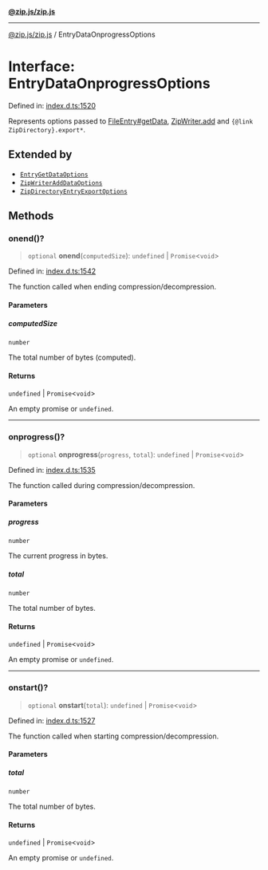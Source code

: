 [**@zip.js/zip.js**](../README.md)

***

[@zip.js/zip.js](../globals.md) / EntryDataOnprogressOptions

# Interface: EntryDataOnprogressOptions

Defined in: [index.d.ts:1520](https://github.com/gildas-lormeau/zip.js/blob/c6ab5788eadb09dbc23208b1e438b2eec4ffa531/index.d.ts#L1520)

Represents options passed to [FileEntry#getData](FileEntry.md#getdata), [ZipWriter.add](../classes/ZipWriter.md#add) and `{@link ZipDirectory}.export*`.

## Extended by

- [`EntryGetDataOptions`](EntryGetDataOptions.md)
- [`ZipWriterAddDataOptions`](ZipWriterAddDataOptions.md)
- [`ZipDirectoryEntryExportOptions`](ZipDirectoryEntryExportOptions.md)

## Methods

### onend()?

> `optional` **onend**(`computedSize`): `undefined` \| `Promise`\<`void`\>

Defined in: [index.d.ts:1542](https://github.com/gildas-lormeau/zip.js/blob/c6ab5788eadb09dbc23208b1e438b2eec4ffa531/index.d.ts#L1542)

The function called when ending compression/decompression.

#### Parameters

##### computedSize

`number`

The total number of bytes (computed).

#### Returns

`undefined` \| `Promise`\<`void`\>

An empty promise or `undefined`.

***

### onprogress()?

> `optional` **onprogress**(`progress`, `total`): `undefined` \| `Promise`\<`void`\>

Defined in: [index.d.ts:1535](https://github.com/gildas-lormeau/zip.js/blob/c6ab5788eadb09dbc23208b1e438b2eec4ffa531/index.d.ts#L1535)

The function called during compression/decompression.

#### Parameters

##### progress

`number`

The current progress in bytes.

##### total

`number`

The total number of bytes.

#### Returns

`undefined` \| `Promise`\<`void`\>

An empty promise or `undefined`.

***

### onstart()?

> `optional` **onstart**(`total`): `undefined` \| `Promise`\<`void`\>

Defined in: [index.d.ts:1527](https://github.com/gildas-lormeau/zip.js/blob/c6ab5788eadb09dbc23208b1e438b2eec4ffa531/index.d.ts#L1527)

The function called when starting compression/decompression.

#### Parameters

##### total

`number`

The total number of bytes.

#### Returns

`undefined` \| `Promise`\<`void`\>

An empty promise or `undefined`.
